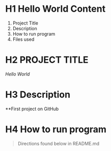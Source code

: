 # H1 Hello World Content
1. Project Title
2. Description
3. How to run program 
4. Files used

# H2 PROJECT TITLE
*Hello World*

# H3 Description
**First project on GitHub

# H4 How to run program 
> Directions found below in README.md
